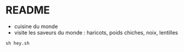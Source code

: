 # README

- cuisine du monde
- visite les saveurs du monde : haricots, poids chiches, noix, lentilles
````
sh hey.sh
````
